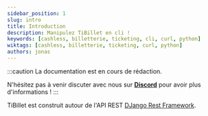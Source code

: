 ```yaml
---
sidebar_position: 1
slug: intro
title: Introduction
description: Manipulez TiBillet en cli !
keywords: [cashless, billetterie, ticketing, cli, curl, python]
wiktags: [cashless, billetterie, ticketing, curl, python]
authors: jonas
---
```


:::caution
La documentation est en cours de rédaction.

N'hésitez pas à venir discuter avec nous sur **[Discord](https://discord.gg/7FJvtYx)** pour avoir plus d'informations !
:::

TiBillet est construit autour de l'API REST [DJango Rest Framework](https://www.django-rest-framework.org/).
